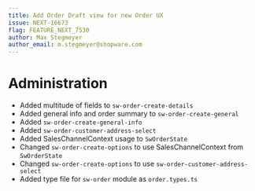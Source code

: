```yaml
---
title: Add Order Draft view for new Order UX
issue: NEXT-16673
flag: FEATURE_NEXT_7530
author: Max Stegmeyer
author_email: m.stegmeyer@shopware.com
---
```

# Administration
* Added multitude of fields to `sw-order-create-details`
* Added general info and order summary to `sw-order-create-general`
* Added `sw-order-create-general-info`
* Added `sw-order-customer-address-select`
* Added SalesChannelContext usage to `SwOrderState`
* Changed `sw-order-create-options` to use SalesChannelContext from `SwOrderState`
* Changed `sw-order-create-options` to use `sw-order-customer-address-select`
* Added type file for `sw-order` module as `order.types.ts`
